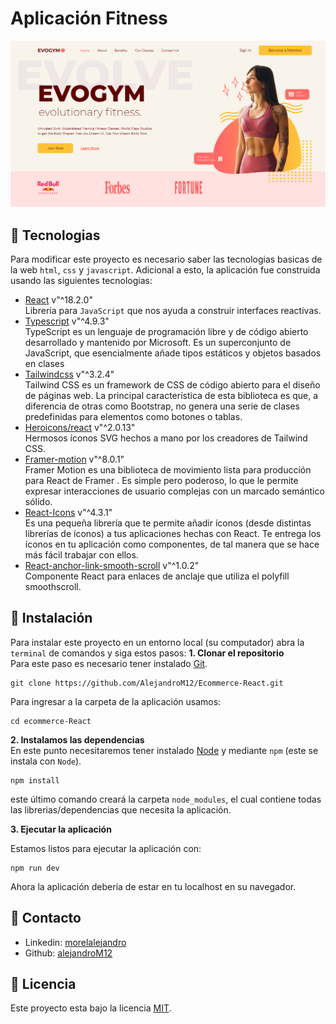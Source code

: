 # Aplicación Fitness

![image cover](/public/evogym.png)

## :nut_and_bolt: Tecnologias

Para modificar este proyecto es necesario saber las tecnologias basicas de la web `html`, `css` y `javascript`. Adicional a esto, la aplicación fue construida usando las siguientes tecnologias:

- [React](https://reactjs.org/) v"^18.2.0"\
  Libreria para `JavaScript` que nos ayuda a construir interfaces reactivas.
- [Typescript](https://www.typescriptlang.org/) v"^4.9.3"\
  TypeScript es un lenguaje de programación libre y de código abierto desarrollado y mantenido por Microsoft. Es un superconjunto de JavaScript, que esencialmente añade tipos estáticos y objetos basados en clases
- [Tailwindcss](https://tailwindcss.com/) v"^3.2.4"\
  Tailwind CSS es un framework de CSS de código abierto​ para el diseño de páginas web. La principal característica de esta biblioteca es que, a diferencia de otras como Bootstrap, no genera una serie de clases predefinidas para elementos como botones o tablas.
- [Heroicons/react](https://heroicons.com/) v"^2.0.13"\
  Hermosos íconos SVG hechos a mano por los creadores de Tailwind CSS.
- [Framer-motion](https://www.framer.com/motion/) v"^8.0.1"\
  Framer Motion es una biblioteca de movimiento lista para producción para React de Framer .
  Es simple pero poderoso, lo que le permite expresar interacciones de usuario complejas con un marcado semántico sólido.
- [React-Icons](https://react-icons.github.io/react-icons/) v"^4.3.1"\
  Es una pequeña librería que te permite añadir íconos (desde distintas librerías de íconos) a tus aplicaciones hechas con React. Te entrega los íconos en tu aplicación como componentes, de tal manera que se hace más fácil trabajar con ellos.
- [React-anchor-link-smooth-scroll](https://www.npmjs.com/package/react-anchor-link-smooth-scroll) v"^1.0.2"\
  Componente React para enlaces de anclaje que utiliza el polyfill smoothscroll.

## :rocket: Instalación

Para instalar este proyecto en un entorno local (su computador) abra la `terminal` de comandos y siga estos pasos:
**1. Clonar el repositorio** \
Para este paso es necesario tener instalado [Git](https://git-scm.com/).

```shell
git clone https://github.com/AlejandroM12/Ecommerce-React.git
```

Para ingresar a la carpeta de la aplicación usamos:

```shell
cd ecommerce-React
```

**2. Instalamos las dependencias**\
En este punto necesitaremos tener instalado [Node](https://nodejs.org/en/) y mediante `npm` (este se instala con `Node`).

```
npm install
```

este último comando creará la carpeta `node_modules`, el cual contiene todas las librerias/dependencias que necesita la aplicación.

**3. Ejecutar la aplicación**

Estamos listos para ejecutar la aplicación con:

```shell
npm run dev
```

Ahora la aplicación deberia de estar en tu localhost en su navegador.

## :wave: Contacto

- Linkedin: [morelalejandro](https://www.linkedin.com/in/morelalejandro/)
- Github: [alejandroM12](https://github.com/AlejandroM12)

## :page_facing_up: Licencia

Este proyecto esta bajo la licencia [MIT](/LICENCE).
